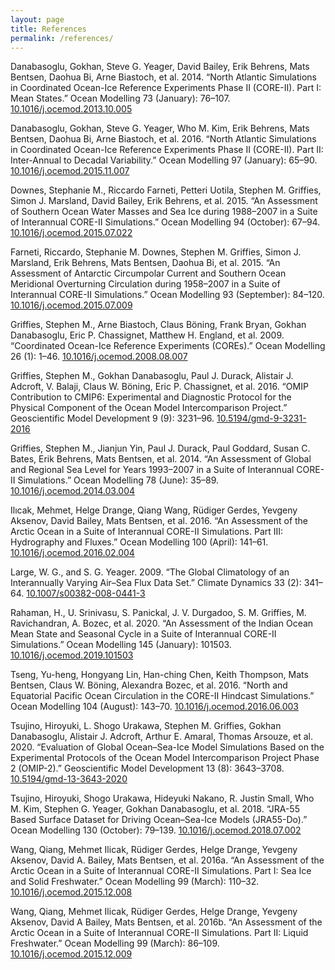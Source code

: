 ```yaml
---
layout: page
title: References
permalink: /references/
---
```


Danabasoglu, Gokhan, Steve G. Yeager, David Bailey, Erik Behrens, Mats Bentsen, Daohua Bi, Arne Biastoch, et al. 2014. “North Atlantic Simulations in Coordinated Ocean-Ice Reference Experiments Phase II (CORE-II). Part I: Mean States.” Ocean Modelling 73 (January): 76–107. [10.1016/j.ocemod.2013.10.005](https://doi.org/10.1016/j.ocemod.2013.10.005)

Danabasoglu, Gokhan, Steve G. Yeager, Who M. Kim, Erik Behrens, Mats Bentsen, Daohua Bi, Arne Biastoch, et al. 2016. “North Atlantic Simulations in Coordinated Ocean-Ice Reference Experiments Phase II (CORE-II). Part II: Inter-Annual to Decadal Variability.” Ocean Modelling 97 (January): 65–90. [10.1016/j.ocemod.2015.11.007](https://doi.org/10.1016/j.ocemod.2015.11.007)

Downes, Stephanie M., Riccardo Farneti, Petteri Uotila, Stephen M. Griffies, Simon J. Marsland, David Bailey, Erik Behrens, et al. 2015. “An Assessment of Southern Ocean Water Masses and Sea Ice during 1988–2007 in a Suite of Interannual CORE-II Simulations.” Ocean Modelling 94 (October): 67–94. [10.1016/j.ocemod.2015.07.022](https://doi.org/10.1016/j.ocemod.2015.07.022)

Farneti, Riccardo, Stephanie M. Downes, Stephen M. Griffies, Simon J. Marsland, Erik Behrens, Mats Bentsen, Daohua Bi, et al. 2015. “An Assessment of Antarctic Circumpolar Current and Southern Ocean Meridional Overturning Circulation during 1958–2007 in a Suite of Interannual CORE-II Simulations.” Ocean Modelling 93 (September): 84–120. [10.1016/j.ocemod.2015.07.009](https://doi.org/10.1016/j.ocemod.2015.07.009)

Griffies, Stephen M., Arne Biastoch, Claus Böning, Frank Bryan, Gokhan Danabasoglu, Eric P. Chassignet, Matthew H. England, et al. 2009. “Coordinated Ocean-Ice Reference Experiments (COREs).” Ocean Modelling 26 (1): 1–46. [10.1016/j.ocemod.2008.08.007](https://doi.org/10.1016/j.ocemod.2008.08.007)

Griffies, Stephen M., Gokhan Danabasoglu, Paul J. Durack, Alistair J. Adcroft, V. Balaji, Claus W. Böning, Eric P. Chassignet, et al. 2016. “OMIP Contribution to CMIP6: Experimental and Diagnostic Protocol for the Physical Component of the Ocean Model Intercomparison Project.” Geoscientific Model Development 9 (9): 3231–96. [10.5194/gmd-9-3231-2016](https://doi.org/10.5194/gmd-9-3231-2016)

Griffies, Stephen M., Jianjun Yin, Paul J. Durack, Paul Goddard, Susan C. Bates, Erik Behrens, Mats Bentsen, et al. 2014. “An Assessment of Global and Regional Sea Level for Years 1993–2007 in a Suite of Interannual CORE-II Simulations.” Ocean Modelling 78 (June): 35–89. [10.1016/j.ocemod.2014.03.004](https://doi.org/10.1016/j.ocemod.2014.03.004)

Ilıcak, Mehmet, Helge Drange, Qiang Wang, Rüdiger Gerdes, Yevgeny Aksenov, David Bailey, Mats Bentsen, et al. 2016. “An Assessment of the Arctic Ocean in a Suite of Interannual CORE-II Simulations. Part III: Hydrography and Fluxes.” Ocean Modelling 100 (April): 141–61. [10.1016/j.ocemod.2016.02.004](https://doi.org/10.1016/j.ocemod.2016.02.004)

Large, W. G., and S. G. Yeager. 2009. “The Global Climatology of an Interannually Varying Air–Sea Flux Data Set.” Climate Dynamics 33 (2): 341–64. [10.1007/s00382-008-0441-3](https://doi.org/10.1007/s00382-008-0441-3)

Rahaman, H., U. Srinivasu, S. Panickal, J. V. Durgadoo, S. M. Griffies, M. Ravichandran, A. Bozec, et al. 2020. “An Assessment of the Indian Ocean Mean State and Seasonal Cycle in a Suite of Interannual CORE-II Simulations.” Ocean Modelling 145 (January): 101503. [10.1016/j.ocemod.2019.101503](https://doi.org/10.1016/j.ocemod.2019.101503)

Tseng, Yu-heng, Hongyang Lin, Han-ching Chen, Keith Thompson, Mats Bentsen, Claus W. Böning, Alexandra Bozec, et al. 2016. “North and Equatorial Pacific Ocean Circulation in the CORE-II Hindcast Simulations.” Ocean Modelling 104 (August): 143–70. [10.1016/j.ocemod.2016.06.003](https://doi.org/10.1016/j.ocemod.2016.06.003)

Tsujino, Hiroyuki, L. Shogo Urakawa, Stephen M. Griffies, Gokhan Danabasoglu, Alistair J. Adcroft, Arthur E. Amaral, Thomas Arsouze, et al. 2020. “Evaluation of Global Ocean–Sea-Ice Model Simulations Based on the Experimental Protocols of the Ocean Model Intercomparison Project Phase 2 (OMIP-2).” Geoscientific Model Development 13 (8): 3643–3708. [10.5194/gmd-13-3643-2020](https://doi.org/10.5194/gmd-13-3643-2020)

Tsujino, Hiroyuki, Shogo Urakawa, Hideyuki Nakano, R. Justin Small, Who M. Kim, Stephen G. Yeager, Gokhan Danabasoglu, et al. 2018. “JRA-55 Based Surface Dataset for Driving Ocean–Sea-Ice Models (JRA55-Do).” Ocean Modelling 130 (October): 79–139. [10.1016/j.ocemod.2018.07.002](https://doi.org/10.1016/j.ocemod.2018.07.002)

Wang, Qiang, Mehmet Ilicak, Rüdiger Gerdes, Helge Drange, Yevgeny Aksenov, David A. Bailey, Mats Bentsen, et al. 2016a. “An Assessment of the Arctic Ocean in a Suite of Interannual CORE-II Simulations. Part I: Sea Ice and Solid Freshwater.” Ocean Modelling 99 (March): 110–32. [10.1016/j.ocemod.2015.12.008](https://doi.org/10.1016/j.ocemod.2015.12.008)

Wang, Qiang, Mehmet Ilicak, Rüdiger Gerdes, Helge Drange, Yevgeny Aksenov, David A Bailey, Mats Bentsen, et al. 2016b. “An Assessment of the Arctic Ocean in a Suite of Interannual CORE-II Simulations. Part II: Liquid Freshwater.” Ocean Modelling 99 (March): 86–109. [10.1016/j.ocemod.2015.12.009](https://doi.org/10.1016/j.ocemod.2015.12.009)


